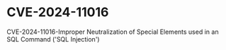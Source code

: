# CVE-2024-11016
CVE-2024-11016-Improper Neutralization of Special Elements used in an SQL Command ('SQL Injection')
